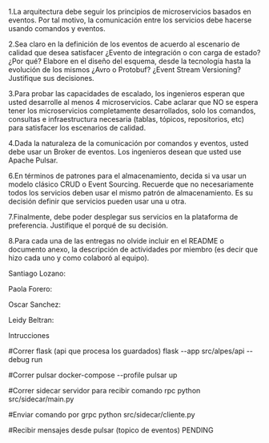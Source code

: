 1.La arquitectura debe seguir los principios de microservicios basados en eventos. Por tal motivo, la comunicación entre los servicios debe hacerse usando comandos y eventos.

2.Sea claro en la definición de los eventos de acuerdo al escenario de calidad que desea satisfacer ¿Evento de integración o con carga de estado?¿Por qué? Elabore en el diseño del esquema, desde la tecnología hasta la evolución de los mismos ¿Avro o Protobuf? ¿Event Stream Versioning? Justifique sus decisiones.

3.Para probar las capacidades de escalado, los ingenieros esperan que usted desarrolle al menos 4 microservicios. Cabe aclarar que NO se espera tener los microservicios completamente desarrollados, solo los comandos, consultas e infraestructura necesaria (tablas, tópicos, repositorios, etc) para satisfacer los escenarios de calidad.

4.Dada la naturaleza de la comunicación por comandos y eventos, usted debe usar un Broker de eventos. Los ingenieros desean que usted use Apache Pulsar.

6.En términos de patrones para el almacenamiento, decida si va usar un modelo clásico CRUD o Event Sourcing. Recuerde que no necesariamente todos los servicios deben usar el mismo patrón de almacenamiento. Es su decisión definir que servicios pueden usar una u otra.

7.Finalmente, debe poder desplegar sus servicios en la plataforma de preferencia. Justifique el porqué de su decisión.

8.Para cada una de las entregas no olvide incluir en el README o documento anexo, la descripción de actividades por miembro (es decir que hizo cada uno y como colaboró al equipo).

Santiago Lozano:

Paola Forero:

Oscar Sanchez:

Leidy Beltran:

Intrucciones

#Correr flask (api que procesa los guardados) flask --app src/alpes/api --debug run

#Correr pulsar docker-compose --profile pulsar up

#Correr sidecar servidor para recibir comando rpc python src/sidecar/main.py

#Enviar comando por grpc python src/sidecar/cliente.py

#Recibir mensajes desde pulsar (topico de eventos) PENDING
